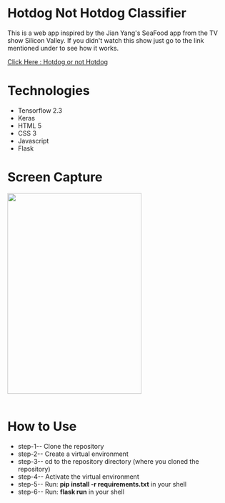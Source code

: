 # **Hotdog Not Hotdog Classifier**

This is a web app inspired by the Jian Yang's SeaFood app from the TV show Silicon Valley. If you didn't watch this show just go to the link mentioned under to see how it works.

<a href = "https://youtu.be/pqTntG1RXSY">Click Here : Hotdog or not Hotdog</a>

# **Technologies**

-   Tensorflow 2.3
-   Keras
-   HTML 5
-   CSS 3
-   Javascript
-   Flask

# **Screen Capture**

<img src="static/app.gif" width="300" height="450" />
<br>
<br>

# **How to Use**

-   step-1-- Clone the repository
-   step-2-- Create a virtual environment
-   step-3-- cd to the repository directory (where you cloned the repository)
-   step-4-- Activate the virtual environment
-   step-5-- Run: **pip install -r requirements.txt** in your shell
-   step-6-- Run: **flask run** in your shell
